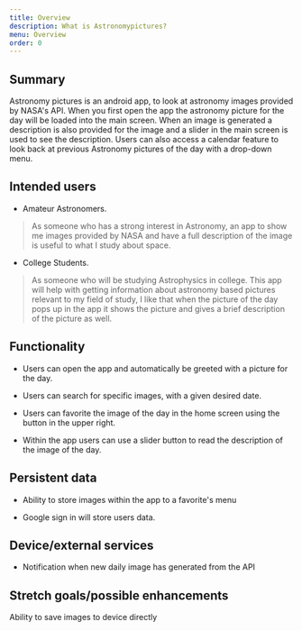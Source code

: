 ```yaml
---
title: Overview
description: What is Astronomypictures?
menu: Overview
order: 0
---
```

## Summary

Astronomy pictures is an android app, to look at astronomy images provided by NASA's API.
When you first open the app the astronomy picture for the day will be loaded into the main screen.
When an image is generated a description is also provided for the image and a slider in the main screen is used to see the description. 
Users can also access a calendar feature to look back at previous Astronomy pictures of the day with a drop-down menu. 

## Intended users
 
 * Amateur Astronomers. 

> As someone who has a strong interest in Astronomy, an app to show me images provided by NASA and have a full description of the image is useful to what I study about space.

* College Students. 

> As someone who will be studying Astrophysics in college. This app will help with getting information about astronomy based pictures relevant to my field of study, I like that when the picture of the day pops up in the app it shows the picture and gives a brief description of the picture as well. 
 
## Functionality

* Users can open the app and automatically be greeted with a picture for the day. 

* Users can search for specific images, with a given desired date. 

* Users can favorite the image of the day in the home screen using the button in the upper right.

* Within the app users can use a slider button to read the description of the image of the day. 


## Persistent data

* Ability to store images within the app to a favorite's menu

* Google sign in will store users data. 

## Device/external services
 
* Notification when new daily image has generated from the API

## Stretch goals/possible enhancements 

Ability to save images to device directly
